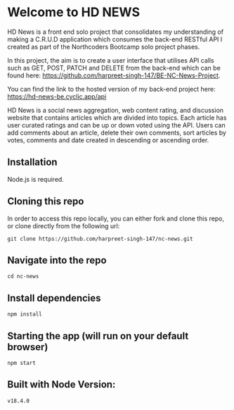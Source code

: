 # Welcome to HD NEWS

HD News is a front end solo project that consolidates my understanding of making a C.R.U.D application which consumes the back-end RESTful API I created as part of the Northcoders Bootcamp solo project phases. 

In this project, the aim is to create a user interface that utilises API calls such as GET, POST, PATCH and DELETE from the back-end which can be found here: https://github.com/harpreet-singh-147/BE-NC-News-Project.

You can find the link to the hosted version of my back-end project here: https://hd-news-be.cyclic.app/api

HD News is a social news aggregation, web content rating, and discussion website that contains articles which are divided into topics. Each article has user curated ratings and can be up or down voted using the API. Users can add comments about an article, delete their own comments, sort articles by votes, comments and date created in descending or ascending order.

## Installation
Node.js is required.

## Cloning this repo

In order to access this repo locally, you can either fork and clone this repo, or clone directly from the following url:

```
git clone https://github.com/harpreet-singh-147/nc-news.git
```
## Navigate into the repo
```
cd nc-news
```

## Install dependencies
```
npm install
```

## Starting the app (will run on your default browser)
```
npm start
```


## Built with Node Version:
```
v18.4.0
```

